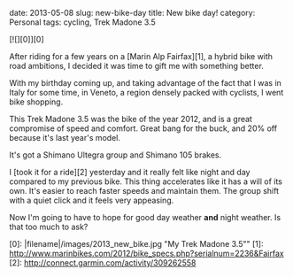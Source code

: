 date: 2013-05-08
slug: new-bike-day
title: New bike day!
category: Personal
tags: cycling, Trek Madone 3.5

[![][0]][0]

After riding for a few years on a [Marin Alp Fairfax][1], a hybrid bike with
road ambitions, I decided it was time to gift me with something better.

With my birthday coming up, and taking advantage of the fact that I was in
Italy for some time, in Veneto, a region densely packed with cyclists, I went
bike shopping.

This Trek Madone 3.5 was the bike of the year 2012, and is a great compromise of
speed and comfort. Great bang for the buck, and 20% off because it's last year's
model.

It's got a Shimano Ultegra group and Shimano 105 brakes.

I [took it for a ride][2] yesterday and it really felt like night and day
compared to my previous bike. This thing accelerates like it has a will of its
own. It's easier to reach faster speeds and maintain them. The group shift with
a quiet click and it feels very appeasing.

Now I'm going to have to hope for good day weather **and** night weather. Is
that too much to ask?

[0]: |filename|/images/2013_new_bike.jpg "My Trek Madone 3.5""
[1]: http://www.marinbikes.com/2012/bike_specs.php?serialnum=2236&Fairfax
[2]: http://connect.garmin.com/activity/309262558

